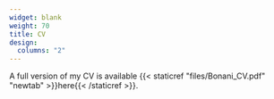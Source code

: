 ```yaml
---
widget: blank
weight: 70
title: CV
design:
  columns: "2"
---
```


A full version of my CV is available {{< staticref "files/Bonani_CV.pdf" "newtab" >}}here{{< /staticref >}}.
